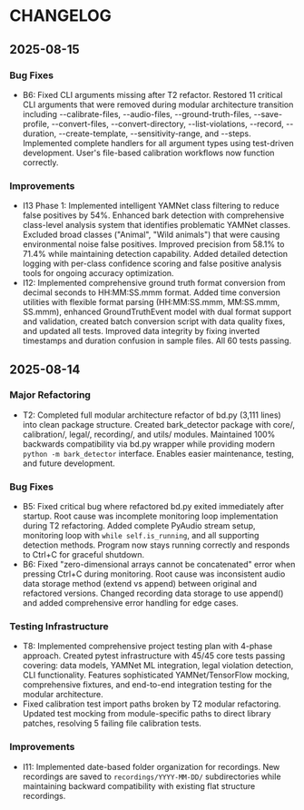 # CHANGELOG

## 2025-08-15

### Bug Fixes
- B6: Fixed CLI arguments missing after T2 refactor. Restored 11 critical CLI arguments that were removed during modular architecture transition including --calibrate-files, --audio-files, --ground-truth-files, --save-profile, --convert-files, --convert-directory, --list-violations, --record, --duration, --create-template, --sensitivity-range, and --steps. Implemented complete handlers for all argument types using test-driven development. User's file-based calibration workflows now function correctly.

### Improvements
- I13 Phase 1: Implemented intelligent YAMNet class filtering to reduce false positives by 54%. Enhanced bark detection with comprehensive class-level analysis system that identifies problematic YAMNet classes. Excluded broad classes ("Animal", "Wild animals") that were causing environmental noise false positives. Improved precision from 58.1% to 71.4% while maintaining detection capability. Added detailed detection logging with per-class confidence scoring and false positive analysis tools for ongoing accuracy optimization.
- I12: Implemented comprehensive ground truth format conversion from decimal seconds to HH:MM:SS.mmm format. Added time conversion utilities with flexible format parsing (HH:MM:SS.mmm, MM:SS.mmm, SS.mmm), enhanced GroundTruthEvent model with dual format support and validation, created batch conversion script with data quality fixes, and updated all tests. Improved data integrity by fixing inverted timestamps and duration confusion in sample files. All 60 tests passing.

## 2025-08-14

### Major Refactoring
- T2: Completed full modular architecture refactor of bd.py (3,111 lines) into clean package structure. Created bark_detector package with core/, calibration/, legal/, recording/, and utils/ modules. Maintained 100% backwards compatibility via bd.py wrapper while providing modern `python -m bark_detector` interface. Enables easier maintenance, testing, and future development.

### Bug Fixes
- B5: Fixed critical bug where refactored bd.py exited immediately after startup. Root cause was incomplete monitoring loop implementation during T2 refactoring. Added complete PyAudio stream setup, monitoring loop with `while self.is_running`, and all supporting detection methods. Program now stays running correctly and responds to Ctrl+C for graceful shutdown.
- B6: Fixed "zero-dimensional arrays cannot be concatenated" error when pressing Ctrl+C during monitoring. Root cause was inconsistent audio data storage method (extend vs append) between original and refactored versions. Changed recording data storage to use append() and added comprehensive error handling for edge cases.

### Testing Infrastructure
- T8: Implemented comprehensive project testing plan with 4-phase approach. Created pytest infrastructure with 45/45 core tests passing covering: data models, YAMNet ML integration, legal violation detection, CLI functionality. Features sophisticated YAMNet/TensorFlow mocking, comprehensive fixtures, and end-to-end integration testing for the modular architecture.
- Fixed calibration test import paths broken by T2 modular refactoring. Updated test mocking from module-specific paths to direct library patches, resolving 5 failing file calibration tests.

### Improvements
- I11: Implemented date-based folder organization for recordings. New recordings are saved to `recordings/YYYY-MM-DD/` subdirectories while maintaining backward compatibility with existing flat structure recordings.